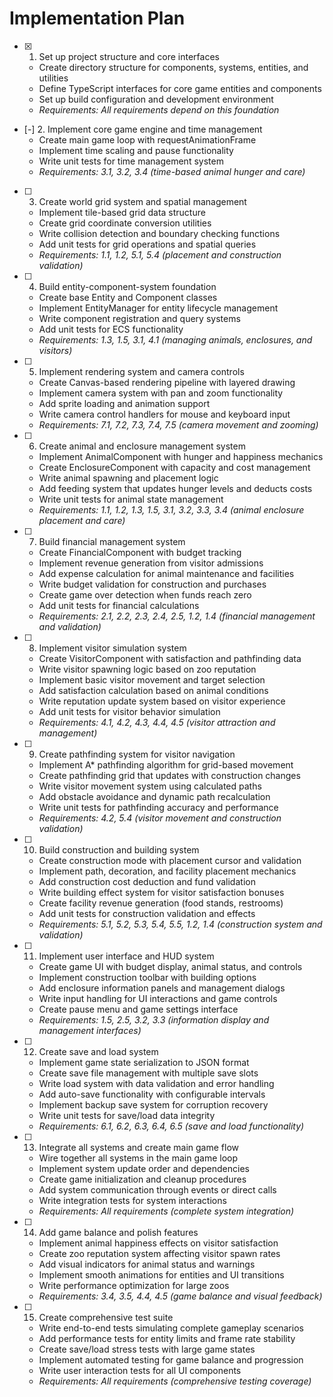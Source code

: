 # Implementation Plan

- [x] 1. Set up project structure and core interfaces
  - Create directory structure for components, systems, entities, and utilities
  - Define TypeScript interfaces for core game entities and components
  - Set up build configuration and development environment
  - _Requirements: All requirements depend on this foundation_

- [-] 2. Implement core game engine and time management
  - Create main game loop with requestAnimationFrame
  - Implement time scaling and pause functionality
  - Write unit tests for time management system
  - _Requirements: 3.1, 3.2, 3.4 (time-based animal hunger and care)_

- [ ] 3. Create world grid system and spatial management
  - Implement tile-based grid data structure
  - Create grid coordinate conversion utilities
  - Write collision detection and boundary checking functions
  - Add unit tests for grid operations and spatial queries
  - _Requirements: 1.1, 1.2, 5.1, 5.4 (placement and construction validation)_

- [ ] 4. Build entity-component-system foundation
  - Create base Entity and Component classes
  - Implement EntityManager for entity lifecycle management
  - Write component registration and query systems
  - Add unit tests for ECS functionality
  - _Requirements: 1.3, 1.5, 3.1, 4.1 (managing animals, enclosures, and visitors)_

- [ ] 5. Implement rendering system and camera controls
  - Create Canvas-based rendering pipeline with layered drawing
  - Implement camera system with pan and zoom functionality
  - Add sprite loading and animation support
  - Write camera control handlers for mouse and keyboard input
  - _Requirements: 7.1, 7.2, 7.3, 7.4, 7.5 (camera movement and zooming)_

- [ ] 6. Create animal and enclosure management system
  - Implement AnimalComponent with hunger and happiness mechanics
  - Create EnclosureComponent with capacity and cost management
  - Write animal spawning and placement logic
  - Add feeding system that updates hunger levels and deducts costs
  - Write unit tests for animal state management
  - _Requirements: 1.1, 1.2, 1.3, 1.5, 3.1, 3.2, 3.3, 3.4 (animal enclosure placement and care)_

- [ ] 7. Build financial management system
  - Create FinancialComponent with budget tracking
  - Implement revenue generation from visitor admissions
  - Add expense calculation for animal maintenance and facilities
  - Write budget validation for construction and purchases
  - Create game over detection when funds reach zero
  - Add unit tests for financial calculations
  - _Requirements: 2.1, 2.2, 2.3, 2.4, 2.5, 1.2, 1.4 (financial management and validation)_

- [ ] 8. Implement visitor simulation system
  - Create VisitorComponent with satisfaction and pathfinding data
  - Write visitor spawning logic based on zoo reputation
  - Implement basic visitor movement and target selection
  - Add satisfaction calculation based on animal conditions
  - Write reputation update system based on visitor experience
  - Add unit tests for visitor behavior simulation
  - _Requirements: 4.1, 4.2, 4.3, 4.4, 4.5 (visitor attraction and management)_

- [ ] 9. Create pathfinding system for visitor navigation
  - Implement A* pathfinding algorithm for grid-based movement
  - Create pathfinding grid that updates with construction changes
  - Write visitor movement system using calculated paths
  - Add obstacle avoidance and dynamic path recalculation
  - Write unit tests for pathfinding accuracy and performance
  - _Requirements: 4.2, 5.4 (visitor movement and construction validation)_

- [ ] 10. Build construction and building system
  - Create construction mode with placement cursor and validation
  - Implement path, decoration, and facility placement mechanics
  - Add construction cost deduction and fund validation
  - Write building effect system for visitor satisfaction bonuses
  - Create facility revenue generation (food stands, restrooms)
  - Add unit tests for construction validation and effects
  - _Requirements: 5.1, 5.2, 5.3, 5.4, 5.5, 1.2, 1.4 (construction system and validation)_

- [ ] 11. Implement user interface and HUD system
  - Create game UI with budget display, animal status, and controls
  - Implement construction toolbar with building options
  - Add enclosure information panels and management dialogs
  - Write input handling for UI interactions and game controls
  - Create pause menu and game settings interface
  - _Requirements: 1.5, 2.5, 3.2, 3.3 (information display and management interfaces)_

- [ ] 12. Create save and load system
  - Implement game state serialization to JSON format
  - Create save file management with multiple save slots
  - Write load system with data validation and error handling
  - Add auto-save functionality with configurable intervals
  - Implement backup save system for corruption recovery
  - Write unit tests for save/load data integrity
  - _Requirements: 6.1, 6.2, 6.3, 6.4, 6.5 (save and load functionality)_

- [ ] 13. Integrate all systems and create main game flow
  - Wire together all systems in the main game loop
  - Implement system update order and dependencies
  - Create game initialization and cleanup procedures
  - Add system communication through events or direct calls
  - Write integration tests for system interactions
  - _Requirements: All requirements (complete system integration)_

- [ ] 14. Add game balance and polish features
  - Implement animal happiness effects on visitor satisfaction
  - Create zoo reputation system affecting visitor spawn rates
  - Add visual indicators for animal status and warnings
  - Implement smooth animations for entities and UI transitions
  - Write performance optimization for large zoos
  - _Requirements: 3.4, 3.5, 4.4, 4.5 (game balance and visual feedback)_

- [ ] 15. Create comprehensive test suite
  - Write end-to-end tests simulating complete gameplay scenarios
  - Add performance tests for entity limits and frame rate stability
  - Create save/load stress tests with large game states
  - Implement automated testing for game balance and progression
  - Write user interaction tests for all UI components
  - _Requirements: All requirements (comprehensive testing coverage)_